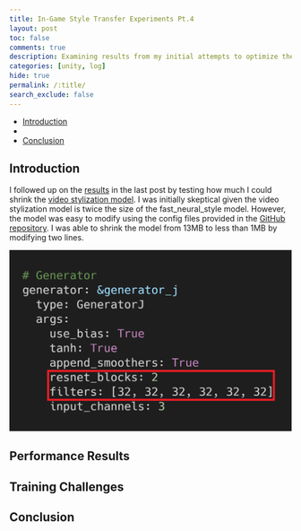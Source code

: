 ```yaml
---
title: In-Game Style Transfer Experiments Pt.4
layout: post
toc: false
comments: true
description: Examining results from my initial attempts to optimize the few-shot video stylization model.
categories: [unity, log]
hide: true
permalink: /:title/
search_exclude: false
---
```


* [Introduction](#introduction)
* [](#)
* [Conclusion](#conclusion)

## Introduction

I followed up on the [results](https://christianjmills.com/In-Game-Style-Transfer-Experiments-3/#using-a-smaller-model) in the last post by testing how much I could shrink the [video stylization model](https://christianjmills.com/In-Game-Style-Transfer-Experiments-1/#video-stylization-model). I was initially skeptical given the video stylization model is twice the size of the fast_neural_style model. However, the model was easy to modify using the config files provided in the [GitHub repository](https://github.com/OndrejTexler/Few-Shot-Patch-Based-Training). I was able to shrink the model from 13MB to less than 1MB by modifying two lines.

![generator_small](..\images\in-game-style-transfer-experiments\part-4\generator_small.png)



## Performance Results



## Training Challenges





## Conclusion


